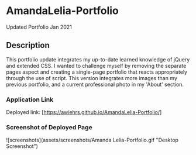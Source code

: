 # AmandaLelia-Portfolio
Updated Portfolio Jan 2021

## Description

This portfolio update integrates my up-to-date learned knowledge of jQuery and extended CSS. I wanted to challenge myself by removing the separate pages aspect and creating a single-page portfolio that reacts appropriately through the use of script.
This version integrates more images than my previous portfolio, and a current professional photo in my 'About' section.

### Application Link

Deployed link: [https://awiehrs.github.io/AmandaLelia-Portfolio/]

### Screenshot of Deployed Page

![screenshots](assets/screenshots/Amanda Lelia-Portfolio.gif  "Desktop Screenshot")

